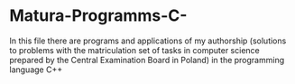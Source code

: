 # Matura-Programms-C-
 In this file there are programs and applications of my authorship (solutions to problems with the matriculation set of tasks in computer science prepared by the Central Examination Board in Poland) in the programming language C++
